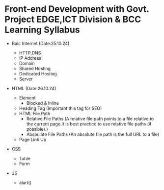 # Front-end Development with Govt. Project EDGE,ICT Division & BCC Learning Syllabus

- Baic Internet (Date:25.10.24)
  - HTTP,DNS
  - IP Address
  - Domain
  - Shared Hosting
  - Dedicated Hosting
  - Server

- HTML (Date:26.10.24)
  - Element
    - Blocked & Inline
  - Heading Tag (Important this tag for SEO)
  - HTML File Path
    - Relative File Paths (A relative file path points to a file relative to the current page.It is best practice to use relative file paths (if possible).)
    - Absoulate File Paths (An absolute file path is the full URL to a file)
  - Page Link Up
    
- CSS
   - Table
   - Form

- JS
   - alart()

